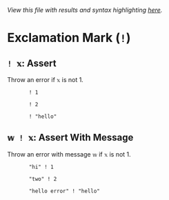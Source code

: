 *View this file with results and syntax highlighting [here](https://mlochbaum.github.io/BQN/help/assert_assertwithmessage.html).*

# Exclamation Mark (`!`)
    
## `! 𝕩`: Assert
    
Throw an error if `𝕩` is not 1.
    
           ! 1

           ! 2

           ! "hello"


    
    
## `𝕨 ! 𝕩`: Assert With Message
    
Throw an error with message `𝕨` if `𝕩` is not 1.
    
           "hi" ! 1

           "two" ! 2

           "hello error" ! "hello"


    
